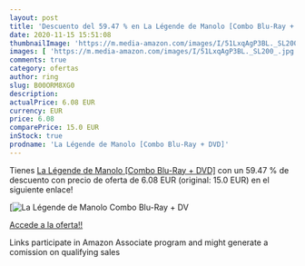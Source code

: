 ```yaml
---
layout: post
title: 'Descuento del 59.47 % en La Légende de Manolo [Combo Blu-Ray + DV'
date: 2020-11-15 15:51:08
thumbnailImage: 'https://m.media-amazon.com/images/I/51LxqAgP3BL._SL200_.jpg'
images: [ 'https://m.media-amazon.com/images/I/51LxqAgP3BL._SL200_.jpg' ]
comments: true
category: ofertas
author: ring
slug: B00ORM8XG0
description:
actualPrice: 6.08 EUR
currency: EUR
price: 6.08
comparePrice: 15.0 EUR
inStock: true
prodname: 'La Légende de Manolo [Combo Blu-Ray + DVD]'
---
```


Tienes [La Légende de Manolo [Combo Blu-Ray + DVD]](https://www.amazon.fr/dp/B00ORM8XG0/?tag=tolees0d-21) con un 59.47 % de descuento con precio de oferta de 6.08 EUR (original: 15.0 EUR) en el siguiente enlace!

[![La Légende de Manolo [Combo Blu-Ray + DV](https://m.media-amazon.com/images/I/51LxqAgP3BL._SL200_.jpg)](https://www.amazon.fr/dp/B00ORM8XG0/?tag=tolees0d-21)

[Accede a la oferta!!](https://www.amazon.fr/dp/B00ORM8XG0/?tag=tolees0d-21)

Links participate in Amazon Associate program and might generate a comission on qualifying sales


